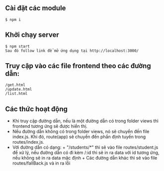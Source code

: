 ## Cài đặt các module
    $ npm i
## Khởi chạy server
    $ npm start
    Sau đó follow link để mở ứng dụng tại http://localhost:3000/
## Truy cập vào các file frontend theo các đường dẫn:
    /get.html
    /update.html
    /list.html
## Các thức hoạt động
   * Khi truy cập đường dẫn, nếu là một đường dẫn có trong folder views thì frontend tương ứng sẽ được hiển thị.
   * Nếu đường dẫn không có trong folder views, nó sẽ chuyển đến file index.js. Khi đó, route(app) sẽ chuyển đến phần định tuyến trong routes/index.js.
   * Với đường dẫn có dạng:
    + "/students/*" thì sẽ vào file routes/student.js để xử lý, nếu đường dẫn có đi kèm /:id thì sẽ in ra data với id tương ứng, nếu không sẽ in ra data mặc định
    + Các đường dẫn khác thì sẽ vào file routes/fallBack.js và in ra lỗi


